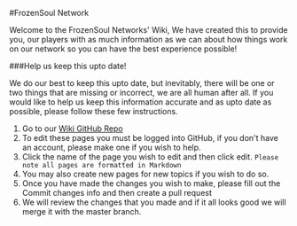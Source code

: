 #FrozenSoul Network

Welcome to the FrozenSoul Networks' Wiki, We have created this to provide you, our players with as much information as we can about how things work on our network so you can have the best experience possible!

###Help us keep this upto date!

We do our best to keep this upto date, but inevitably, there will be one or two things that are missing or incorrect, we are all human after all. If you would like to help us keep this information accurate and as upto date as possible, please follow these few instructions.

1. Go to our [Wiki GitHub Repo](https://github.com/badgernz/wiki/tree/master/docs)
2. To edit these pages you must be logged into GitHub, if you don't have an account, please make one if you wish to help.
3. Click the name of the page you wish to edit and then click edit. ``Please note all pages are formatted in Markdown``
4. You may also create new pages for new topics if you wish to do so.
5. Once you have made the changes you wish to make, please fill out the Commit changes info and then create a pull request
6. We will review the changes that you made and if it all looks good we will merge it with the master branch.
